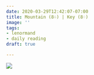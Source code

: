 ```yaml
---
date: 2020-03-29T12:42:07-07:00
title: Mountain (8♧) | Key (8♢)
image: ''
tags:
- lenormand
- daily reading
draft: true

---
```

![](/images/20200329_123916.jpg)